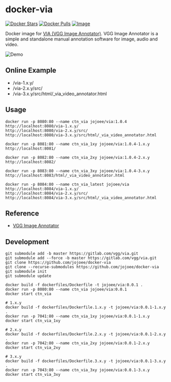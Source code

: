 # docker-via

[![Docker Stars](https://img.shields.io/docker/stars/jojoee/via.svg?style=flat-square)](https://hub.docker.com/r/jojoee/via/)
[![Docker Pulls](https://img.shields.io/docker/pulls/jojoee/via.svg?style=flat-square)](https://hub.docker.com/r/jojoee/via/)
[![Image](https://images.microbadger.com/badges/image/jojoee/via.svg)](http://microbadger.com/images/jojoee/via)

Docker image for [VIA (VGG Image Annotator)](https://gitlab.com/vgg/via). VGG Image Annotator is a simple and standalone manual annotation software for image, audio and video.

![Demo](https://raw.githack.com/jojoee/docker-via/master/demo.png)

## Online Example

- /via-1.x.y/
- /via-2.x.y/src/
- /via-3.x.y/src/html/_via_video_annotator.html

## Usage

```
docker run -p 8080:80 --name ctn_via jojoee/via:1.0.4
http://localhost:8080/via-1.x.y/
http://localhost:8080/via-2.x.y/src/
http://localhost:8080/via-3.x.y/src/html/_via_video_annotator.html

docker run -p 8081:80 --name ctn_via_1xy jojoee/via:1.0.4-1.x.y
http://localhost:8081/

docker run -p 8082:80 --name ctn_via_2xy jojoee/via:1.0.4-2.x.y
http://localhost:8082/

docker run -p 8083:80 --name ctn_via_3xy jojoee/via:1.0.4-3.x.y
http://localhost:8083/html/_via_video_annotator.html

docker run -p 8084:80 --name ctn_via_latest jojoee/via
http://localhost:8084/via-1.x.y/
http://localhost:8084/via-2.x.y/src/
http://localhost:8084/via-3.x.y/src/html/_via_video_annotator.html
```

## Reference
- [VGG Image Annotator](https://gitlab.com/vgg/via)

## Development

```
git submodule add -b master https://gitlab.com/vgg/via.git
git submodule add --force -b master https://gitlab.com/vgg/via.git
git clone https://github.com/jojoee/docker-via
git clone --recurse-submodules https://github.com/jojoee/docker-via
git submodule init
git submodule update

docker build -f dockerfiles/Dockerfile -t jojoee/via:0.0.1 .
docker run -p 8080:80 --name ctn_via jojoee/via:0.0.1
docker start ctn_via

# 1.x.y
docker build -f dockerfiles/Dockerfile.1.x.y -t jojoee/via:0.0.1-1.x.y .
docker run -p 7041:80 --name ctn_via_1xy jojoee/via:0.0.1-1.x.y
docker start ctn_via_1xy

# 2.x.y
docker build -f dockerfiles/Dockerfile.2.x.y -t jojoee/via:0.0.1-2.x.y .
docker run -p 7042:80 --name ctn_via_2xy jojoee/via:0.0.1-2.x.y
docker start ctn_via_2xy

# 3.x.y
docker build -f dockerfiles/Dockerfile.3.x.y -t jojoee/via:0.0.1-3.x.y .
docker run -p 7043:80 --name ctn_via_3xy jojoee/via:0.0.1-3.x.y
docker start ctn_via_3xy
```
